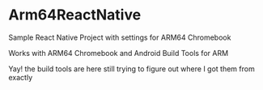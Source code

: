 # Arm64ReactNative
Sample React Native Project with settings for ARM64 Chromebook

Works with ARM64 Chromebook and Android Build Tools for ARM

Yay! the build tools are here still trying to figure out where I got them from exactly
